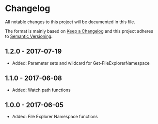 # Changelog

All notable changes to this project will be documented in this file.

The format is mainly based on [Keep a Changelog](http://keepachangelog.com/)
and this project adheres to [Semantic Versioning](http://semver.org/).


## 1.2.0 - 2017-07-19

- Added: Parameter sets and wildcard for Get-FileExplorerNamespace


## 1.1.0 - 2017-06-08

- Added: Watch path functions


## 1.0.0 - 2017-06-05

- Added: File Explorer Namespace functions
